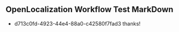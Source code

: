 ## OpenLocalization Workflow Test MarkDown

* d713c0fd-4923-44e4-88a0-c42580f7fad3 
thanks!



<!--HONumber=Jan16_HO4-->
